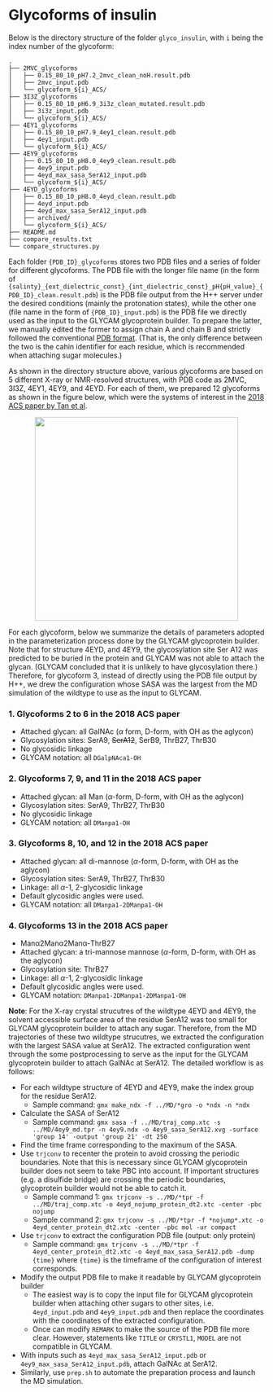 # Glycoforms of insulin
Below is the directory structure of the folder `glyco_insulin`, with `i` being the index number of the glycoform:
```
.
├── 2MVC_glycoforms
│   ├── 0.15_80_10_pH7.2_2mvc_clean_noH.result.pdb
│   ├── 2mvc_input.pdb
│   └── glycoform_${i}_ACS/
├── 3I3Z_glycoforms
│   ├── 0.15_80_10_pH6.9_3i3z_clean_mutated.result.pdb
│   ├── 3i3z_input.pdb
│   └── glycoform_${i}_ACS/
├── 4EY1_glycoforms
│   ├── 0.15_80_10_pH7.9_4ey1_clean.result.pdb
│   ├── 4ey1_input.pdb
│   └── glycoform_${i}_ACS/
├── 4EY9_glycoforms
│   ├── 0.15_80_10_pH8.0_4ey9_clean.result.pdb
│   ├── 4ey9_input.pdb
│   ├── 4eyd_max_sasa_SerA12_input.pdb
│   └── glycoform_${i}_ACS/
├── 4EYD_glycoforms
│   ├── 0.15_80_10_pH8.0_4eyd_clean.result.pdb
│   ├── 4eyd_input.pdb
│   ├── 4eyd_max_sasa_SerA12_input.pdb
│   ├── archived/
│   └── glycoform_${i}_ACS/
├── README.md
├── compare_results.txt
└── compare_structures.py
```
Each folder `{PDB_ID}_glycoforms` stores two PDB files and a series of folder for different glycoforms. The PDB file with the longer file name (in the form of `{salinty}_{ext_dielectric_const}_{int_dielectric_const}_pH{pH_value}_{PDB_ID}_clean.result.pdb`) is the PDB file output from the H++ server under the desired conditions (mainly the protonation states), while the other one (file name in the form of `{PDB_ID}_input.pdb`) is the PDB file we directly used as the input to the GLYCAM glycoprotein builder. To prepare the latter, we manually edited the former to assign chain A and chain B and strictly followed the conventional [PDB format](https://www.cgl.ucsf.edu/chimera/docs/UsersGuide/tutorials/pdbintro.html). (That is, the only difference between the two is the cahin identifier for each residue, which is recommended when attaching sugar molecules.)

As shown in the directory structure above, various glycoforms are based on 5 different X-ray or NMR-resolved structures, with PDB code as 2MVC, 3I3Z, 4EY1, 4EY9, and 4EYD. For each of them, we prepared 12 glycoforms as shown in the figure below, which were the systems of interest in the [2018 ACS paper by Tan et al](https://pubs.acs.org/doi/abs/10.1021/acschembio.7b00794).

<center><img src=https://i.imgur.com/kwdYFCt.png width=400>
</center>

For each glycoform, below we summarize the details of parameters adopted in the parameterization process done by the GLYCAM glycoprotein builder. Note that for structure 4EYD, and 4EY9, the glycosylation site Ser A12 was predicted to be buried in the protein and GLYCAM was not able to attach the glycan. (GLYCAM concluded that it is unlikely to have glycosylation there.) Therefore, for glycoform 3, instead of directly using the PDB file output by H++, we drew the configuration whose SASA was the largest from the MD simulation of the wildtype to use as the input to GLYCAM. 
### 1. Glycoforms 2 to 6 in the 2018 ACS paper
- Attached glycan: all GalNAc ($\alpha$ form, D-form, with OH as the aglycon)
- Glycosylation sites: SerA9, ~~SerA12~~, SerB9, ThrB27, ThrB30
- No glycosidic linkage
- GLYCAM notation: all `DGalpNAca1-OH`

### 2. Glycoforms 7, 9, and 11 in the 2018 ACS paper
- Attached glycan: all Man ($\alpha$-form, D-form, with OH as the aglycon)
- Glycosylation sites: SerA9, ThrB27, ThrB30
- No glycosidic linkage
- GLYCAM notation: all `DManpa1-OH`

### 3. Glycoforms 8, 10, and 12 in the 2018 ACS paper 
- Attached glycan: all di-mannose ($\alpha$-form, D-form, with OH as the aglycon)
- Glycosylation sites: SerA9, ThrB27, ThrB30
- Linkage: all $\alpha$-1, 2-glycosidic linkage
- Default glycosidic angles were used.
- GLYCAM notation: all `DManpa1-2DManpa1-OH`

### 4. Glycoforms 13 in the 2018 ACS paper
- Manα2Manα2Manα-ThrB27
- Attached glycan: a tri-mannose mannose ($\alpha$-form, D-form, with OH as the aglycon)
- Glycosylation site: ThrB27
- Linkage: all $\alpha$-1, 2-glycosidic linkage
- Default glycosidic angles were used.
- GLYCAM notation: `DManpa1-2DManpa1-2DManpa1-OH`

**Note**: For the X-ray crystal strucutres of the wildtype 4EYD and 4EY9, the solvent accessible surface area of the residue SerA12 was too small for GLYCAM glycoprotein builder to attach any sugar. Therefore, from the MD trajectories of these two wildtype strucutres, we extracted the configuration with the largest SASA value at SerA12. The extracted configuration went through the some postprocessing to serve as the input for the GLYCAM glycoprotein builder to attach GalNAc at SerA12. The detailed workflow is as follows:
- For each wildtype structure of 4EYD and 4EY9, make the index group for the residue SerA12.
  - Sample command: `gmx make_ndx -f ../MD/*gro -o *ndx -n *ndx`
- Calculate the SASA of SerA12
  - Sample command: `gmx sasa -f ../MD/traj_comp.xtc -s ../MD/4ey9_md.tpr -n 4ey9.ndx -o 4ey9_sasa_SerA12.xvg -surface 'group 14' -output 'group 21' -dt 250`
- Find the time frame corresponding to the maximum of the SASA.
- Use `trjconv` to recenter the protein to avoid crossing the periodic boundaries. Note that this is necessary since GLYCAM glycoprotein builder does not seem to take PBC into account. If important structures (e.g. a disulfide bridge) are crossing the periodic boundaries, glycoprotein builder would not be able to catch it.
  - Sample command 1: `gmx trjconv -s ../MD/*tpr -f ../MD/traj_comp.xtc -o 4eyd_nojump_protein_dt2.xtc -center -pbc nojump`
  - Sample command 2: `gmx trjconv -s ../MD/*tpr -f *nojump*.xtc -o 4eyd_center_protein_dt2.xtc -center -pbc mol -ur compact`
- Use `trjconv` to extract the configuration PDB file (output: only protein)
  - Sample command: `gmx trjconv -s ../MD/*tpr -f 4eyd_center_protein_dt2.xtc -o 4eyd_max_sasa_SerA12.pdb -dump {time}` where `{time}` is the timeframe of the configuration of interest corresponds.
- Modify the output PDB file to make it readable by GLYCAM glycoprotein builder
  - The easiest way is to copy the input file for GLYCAM glycoprotein builder when attaching other sugars to other sites, i.e. `4eyd_input.pdb` and `4ey9_input.pdb` and then replace the coordinates with the coordinates of the extracted configuration. 
  - Once can modify `REMARK` to make the source of the PDB file more clear. However, statements like `TITLE` or `CRYSTL1`, `MODEL` are not compatible in GLYCAM.
- With inputs such as `4eyd_max_sasa_SerA12_input.pdb` or `4ey9_max_sasa_SerA12_input.pdb`, attach GalNAc at SerA12.
- Similarly, use `prep.sh` to automate the preparation process and launch the MD simulation. 
